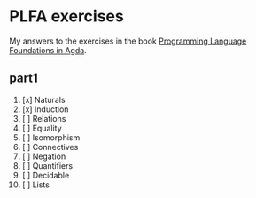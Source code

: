 # PLFA exercises

My answers to the exercises in the book [Programming Language Foundations in Agda](https://plfa.github.io).

## part1

1.  [x] Naturals
2.  [x] Induction
3.  [ ] Relations
4.  [ ] Equality
5.  [ ] Isomorphism
6.  [ ] Connectives
7.  [ ] Negation
8.  [ ] Quantifiers
9.  [ ] Decidable
10. [ ] Lists
